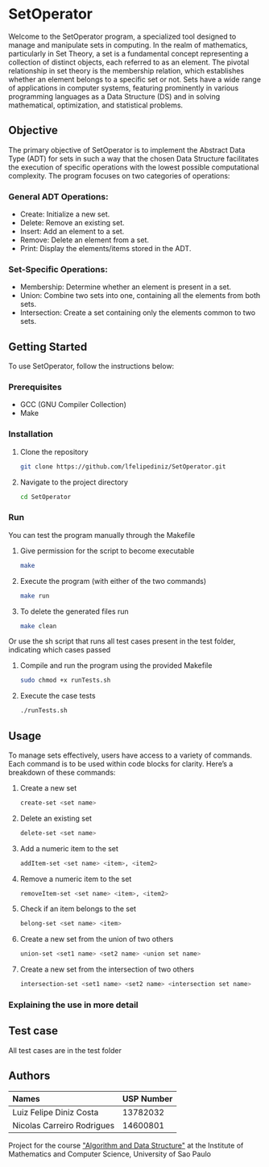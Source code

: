 # SetOperator

Welcome to the SetOperator program, a specialized tool designed to manage and manipulate sets in computing. In the realm of mathematics, particularly in Set Theory, a set is a fundamental concept representing a collection of distinct objects, each referred to as an element. The pivotal relationship in set theory is the membership relation, which establishes whether an element belongs to a specific set or not. Sets have a wide range of applications in computer systems, featuring prominently in various programming languages as a Data Structure (DS) and in solving mathematical, optimization, and statistical problems.

## Objective
The primary objective of SetOperator is to implement the Abstract Data Type (ADT) for sets in such a way that the chosen Data Structure facilitates the execution of specific operations with the lowest possible computational complexity. The program focuses on two categories of operations:

### General ADT Operations:
- Create: Initialize a new set.
- Delete: Remove an existing set.
- Insert: Add an element to a set.
- Remove: Delete an element from a set.
- Print: Display the elements/items stored in the ADT.

### Set-Specific Operations:
- Membership: Determine whether an element is present in a set.
- Union: Combine two sets into one, containing all the elements from both sets.
- Intersection: Create a set containing only the elements common to two sets.

## Getting Started

To use SetOperator, follow the instructions below:

### Prerequisites

- GCC (GNU Compiler Collection)
- Make

### Installation

1. Clone the repository

    ```bash
    git clone https://github.com/lfelipediniz/SetOperator.git
    ```

2. Navigate to the project directory

    ```bash
    cd SetOperator
    ```

### Run

You can test the program manually through the Makefile

1. Give permission for the script to become executable

    ```bash
    make
    ```

2. Execute the program (with either of the two commands)

    ```bash
    make run
    ```

3. To delete the generated files run

    ```bash
    make clean
    ```


Or use the sh script that runs all test cases present in the test folder, indicating which cases passed

1. Compile and run the program using the provided Makefile

    ```bash
    sudo chmod +x runTests.sh
    ```

2. Execute the case tests

    ```bash
    ./runTests.sh
    ```

## Usage

To manage sets effectively, users have access to a variety of commands. Each command is to be used within code blocks for clarity. Here’s a breakdown of these commands:

1. Create a new set

    ```bash
    create-set <set name>
    ```

2. Delete an existing set

    ```bash
    delete-set <set name>
    ```

3. Add a numeric item to the set

    ```bash
    addItem-set <set name> <item>, <item2>
    ```
4. Remove a numeric item to the set

    ```bash
    removeItem-set <set name> <item>, <item2>
    ```

5. Check if an item belongs to the set

    ```bash
    belong-set <set name> <item>
    ```

5. Create a new set from the union of two others

    ```bash
    union-set <set1 name> <set2 name> <union set name>
    ```

6. Create a new set from the intersection of two others

    ```bash
    intersection-set <set1 name> <set2 name> <intersection set name>
    ```

### Explaining the use in more detail

## Test case
All test cases are in the test folder


## Authors

| Names                       | USP Number |
| :---------------------------| ---------- |
| Luiz Felipe Diniz Costa     | 13782032   |
| Nicolas Carreiro Rodrigues  | 14600801   |

Project for the course ["Algorithm and Data Structure"](https://uspdigital.usp.br/jupiterweb/obterDisciplina?sgldis=SSC0902) at the Institute of Mathematics and Computer Science, University of Sao Paulo



